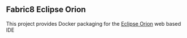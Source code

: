 Fabric8 Eclipse Orion
---------------------

This project provides Docker packaging for the [Eclipse Orion](http://eclipse.org/orion/) web based IDE

